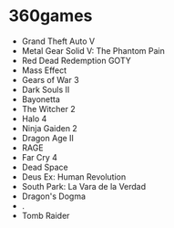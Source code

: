 # 360games
- Grand Theft Auto V
- Metal Gear Solid V: The Phantom Pain
- Red Dead Redemption GOTY
- Mass Effect
- Gears of War 3
- Dark Souls II
- Bayonetta
- The Witcher 2
- Halo 4
- Ninja Gaiden 2
- Dragon Age II
- RAGE
- Far Cry 4
- Dead Space
- Deus Ex: Human Revolution
- South Park: La Vara de la Verdad
- Dragon's Dogma
- .
- Tomb Raider
